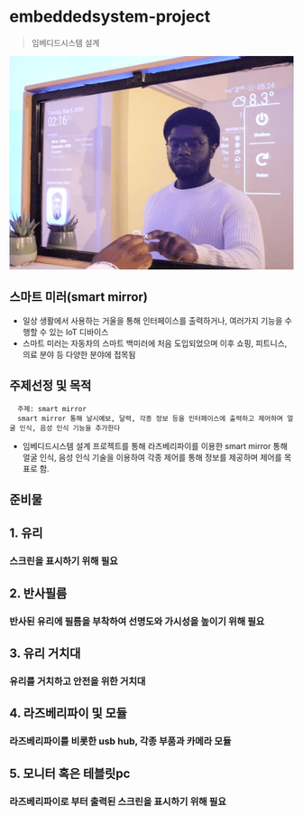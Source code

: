 # embeddedsystem-project
> 임베디드시스템 설계

![](header.png)

## 스마트 미러(smart mirror)
 - 일상 생활에서 사용하는 거울을 통해 인터페이스를 출력하거나, 여러가지 기능을 수행할 수 있는 IoT 디바이스
 - 스마트 미러는 자동차의 스마트 백미러에 처음 도입되었으며 이후 쇼핑, 피트니스, 의료 분야 등 다양한 분야에 접목됨


## 주제선정 및 목적
      주제: smart mirror 
      smart mirror 통해 날시예보, 달력, 각종 정보 등을 인터페이스에 출력하고 제어하며 얼굴 인식, 음성 인식 기능을 추가한다

- 임베디드시스템 설계 프로젝트를 통해 라즈베리파이를 이용한 smart mirror 통해 얼굴 인식, 음성 인식 기술을 이용하여 각종 제어를 통해 정보를 제공하며 제어를 목표로 함.

## 준비물

## 1. 유리
### 스크린을 표시하기 위해 필요

## 2. 반사필름
### 반사된 유리에 필름을 부착하여 선명도와 가시성을 높이기 위해 필요

## 3. 유리 거치대
### 유리를 거치하고 안전을 위한 거치대

## 4. 라즈베리파이 및 모듈
### 라즈베리파이를 비롯한 usb hub, 각종 부품과 카메라 모듈

## 5. 모니터 혹은 테블릿pc
### 라즈베리파이로 부터 출력된 스크린을 표시하기 위해 필요
            
